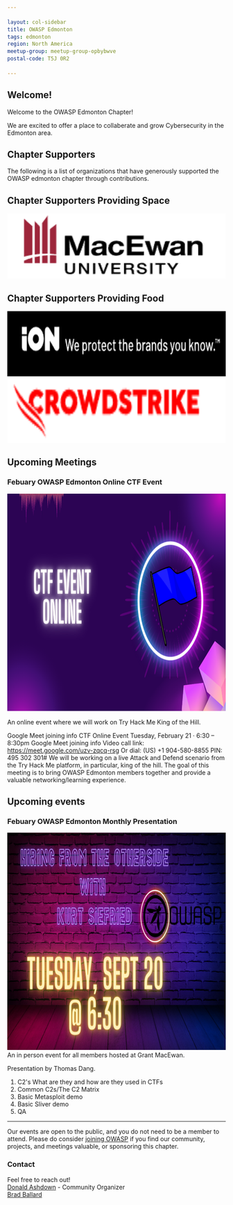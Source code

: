 ```yaml
---

layout: col-sidebar
title: OWASP Edmonton
tags: edmonton
region: North America
meetup-group: meetup-group-opbybwve
postal-code: T5J 0R2

---
```



Welcome!
-----------------

Welcome to the OWASP Edmonton Chapter!

We are excited to offer a place to collaberate and grow Cybersecurity in the Edmonton area.

<h2>Chapter Supporters</h2>
The following is a list of organizations that have generously supported the OWASP edmonton chapter through contributions.

<h2>Chapter Supporters Providing Space</h2>

<img src="assets/images/Grant MacEwan.png" width="600px" height="150px">

<h2>Chapter Supporters Providing Food</h2>

<img src="assets/images/IonUnited.png" width="600px" height="150px">
<img src="assets/images/CrowdStrike.png" width="600px" height="150px">

<h2>Upcoming Meetings</h2>
<h3> Febuary OWASP Edmonton Online CTF Event </h3>
<img src="assets/images/Edm Chapter.png" width="900px" height="500px">

An online event where we will work on Try Hack Me King of the Hill.

Google Meet joining info
CTF Online Event
Tuesday, February 21 · 6:30 – 8:30pm
Google Meet joining info
Video call link: https://meet.google.com/uzv-zqcq-rsg
Or dial: ‪(US) +1 904-580-8855‬ PIN: ‪495 302 301‬#
We will be working on a live Attack and Defend scenario from the Try Hack Me platform, in particular, king of the hill. The goal of this meeting is to bring OWASP Edmonton members together and provide a valuable networking/learning experience.


<h2>Upcoming events</h2>
<h3> Febuary OWASP Edmonton Monthly Presentation </h3>
<img src="assets/images/2.png" width="900px" height="500px">
An in person event for all members hosted at Grant MacEwan.

Presentation by Thomas Dang. 

1. C2's What are they and how are they used in CTFs 
2. Common C2s/The C2 Matrix
3. Basic Metasploit demo
4. Basic Sliver demo
5. QA

-----------------------------------------------------------------------------------------------------------------------------------
Our events are open to the public, and you do not need to be a member to attend. Please do consider [joining OWASP](https://owasp.org/membership/) if you find our community, projects, and meetings valuable, or sponsoring this chapter.

### Contact

Feel free to reach out! 
<br>[Donald Ashdown](mailto:donald.ashdown@owasp.org) - Community Organizer
<br>[Brad Ballard](mailto:brad.ballard@owasp.org)




